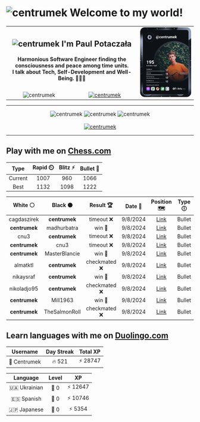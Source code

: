 <h1>
  <img
    src="https://emojis.slackmojis.com/emojis/images/1531849430/4246/blob-sunglasses.gif"
    width="30"
    alt="centrumek"
  />
  Welcome to my world!
</h1>

<table>
  <tbody>
    <tr>
      <td align="center" width="70%" colspan="2">
        <h2>
          <img
            src="https://raw.githubusercontent.com/MartinHeinz/MartinHeinz/master/wave.gif"
            width="30px"
            alt="centrumek"
          />
          I'm Paul Potaczała
        </h2>
        <h4>
          Harmonious Software Engineer finding the consciousness and peace among time units.
          <br/>
          I talk about Tech, Self-Development and Well-Being. 🌿🧘🚀
        </h4>
      </td>
      <td width="30%" rowspan="2">
        <a href="https://app.daily.dev/centrumek">
          <img
            src="./devcard.svg"
            alt="centrumek"
          />
        </a>
      </td>
    </tr>
    <tr align="center">
      <td>
        <img
          src="https://komarev.com/ghpvc/?username=centrumek&label=visitors&color=0e75b6&style=flat"
          alt="centrumek"
        >
      </td>
      <td>
        <a href="https://stackoverflow.com/users/14496012/centrumek">
          <img
            src="https://stackoverflow.com/users/flair/14496012.png?theme=dark"
            alt="centrumek"
          >
        </a>
      </td>
    </tr>
  </tbody>
</table>

---
<div align="center">
  <img 
    src="https://github-readme-stats.vercel.app/api?username=centrumek&show_icons=true&count_private=true&theme=dark&hide_border=true&hide=issues,contribs&bg_color=00000000"
    alt="centrumek"
  />
  <img
    src="https://github-readme-stats.vercel.app/api/top-langs/?username=centrumek&layout=compact&hide_border=true&theme=dark&bg_color=00000000&langs_count=6&exclude_repo=air-statistic-app"
    alt="centrumek"
  />
  <img 
    src="https://github-readme-streak-stats.herokuapp.com?user=centrumek&theme=dark&hide_border=true&background=FFFFFF00"
    alt="centrumek"
  />
  <br/>
  <br/>
  <a href="https://www.buymeacoffee.com/centrumek">
    <img
      src="https://cdn.buymeacoffee.com/buttons/v2/default-orange.png"
      height="50"
      width="210"
      alt="centrumek"
    />
  </a>
</div>

---

## Play with me on [Chess.com](https://www.chess.com/member/centrumek)

<div align="center">
<!--START_SECTION:chessStats-->
<!-- Automatically generated with https://github.com/Balastrong/chess-stats-action -->

| Type | Rapid ⏲️ | Blitz ⚡ | Bullet 🔫 |
|:---:|:---:|:---:|:---:|
| Current | 1007 | 960 | 1066 |
| Best | 1132 | 1098 | 1222 |

| White ⚪ | Black ⚫ | Result 🏆 | Date 📅 | Position 🗺️ | Type 🕕 |
|:---:|:---:|:---:|:---:|:---:|:---:|
| cagdaszirek | **centrumek** | timeout ❌ | 9/8/2024 | <a href="http://www.ee.unb.ca/cgi-bin/tervo/fen.pl?select=8/5k2/6p1/1PNpPp2/5PpP/2P3P1/b2Q1K2/7R b - -">Link</a> | Bullet |
| **centrumek** | madhurbatra | win 🥇 | 9/8/2024 | <a href="http://www.ee.unb.ca/cgi-bin/tervo/fen.pl?select=r7/p4kpp/3p3b/5P2/5PK1/r7/P6P/4R3 b - -">Link</a> | Bullet |
| cnu3 | **centrumek** | timeout ❌ | 9/8/2024 | <a href="http://www.ee.unb.ca/cgi-bin/tervo/fen.pl?select=3k4/8/1p1P4/1P2K1p1/P5Pp/5P1P/8/8 b - -">Link</a> | Bullet |
| **centrumek** | cnu3 | timeout ❌ | 9/8/2024 | <a href="http://www.ee.unb.ca/cgi-bin/tervo/fen.pl?select=r3k3/1b6/4p2b/1p1p4/pP1Pn3/P1P4q/8/R2KQ3 w q -">Link</a> | Bullet |
| **centrumek** | MasterBlancie | win 🥇 | 9/8/2024 | <a href="http://www.ee.unb.ca/cgi-bin/tervo/fen.pl?select=2k1q3/1Q2P3/2P5/p5P1/Pp3P2/1P6/1K6/3q4 b - -">Link</a> | Bullet |
| almatktl | **centrumek** | checkmated ❌ | 9/8/2024 | <a href="http://www.ee.unb.ca/cgi-bin/tervo/fen.pl?select=rn6/ppp4p/6p1/4b1N1/8/6Pk/PPPKBP1P/6RR b - -">Link</a> | Bullet |
| nikaysraf | **centrumek** | win 🥇 | 9/8/2024 | <a href="http://www.ee.unb.ca/cgi-bin/tervo/fen.pl?select=1k1r4/6p1/2b4p/2P5/8/4P3/P3n1PP/R1B2r1K w - -">Link</a> | Bullet |
| nikoladjo95 | **centrumek** | checkmated ❌ | 9/8/2024 | <a href="http://www.ee.unb.ca/cgi-bin/tervo/fen.pl?select=r7/p7/2b5/2R3p1/3Rk3/4P1P1/1P3PP1/4K3 b - -">Link</a> | Bullet |
| **centrumek** | Mill1963 | win 🥇 | 9/8/2024 | <a href="http://www.ee.unb.ca/cgi-bin/tervo/fen.pl?select=8/R4ppk/p2p1n1p/8/1P6/P4K2/7P/8 b - -">Link</a> | Bullet |
| **centrumek** | TheSalmonRoll | checkmated ❌ | 9/8/2024 | <a href="http://www.ee.unb.ca/cgi-bin/tervo/fen.pl?select=6k1/6bp/1p2R1p1/p3P3/2P2P2/6PN/3r3P/3q2K1 w - -">Link</a> | Bullet |

<!--END_SECTION:chessStats-->
</div>

## Learn languages with me on [Duolingo.com](https://www.duolingo.com/profile/Centrumek)

<div align="center">
<!--START_SECTION:duolingoStats-->
<!-- Automatically generated with https://github.com/centrumek/duolingo-readme-stats-->

| Username | Day Streak | Total XP |
|:---:|:---:|:---:|
| 👤 Centrumek | 🔥 521 | ⚡ 28747 |

| Language | Level | XP |
|:---:|:---:|:---:|
| 🇺🇦 Ukrainian | 👑 0 | ⚡ 12647 |
| 🇪🇸 Spanish | 👑 0 | ⚡ 10746 |
| 🇯🇵 Japanese | 👑 0 | ⚡ 5354 |

<!--END_SECTION:duolingoStats-->
</div>
<!--
**centrumek/centrumek** is a ✨ _special_ ✨ repository because its `README.md` (this file) appears on your GitHub profile.

Here are some ideas to get you started:

- 🔭 I’m currently working on ...
- 🌱 I’m currently learning ...
- 👯 I’m looking to collaborate on ...
- 🤔 I’m looking for help with ...
- 💬 Ask me about ...
- 📫 How to reach me: ...
- 😄 Pronouns: ...
- ⚡ Fun fact: ...
-->
